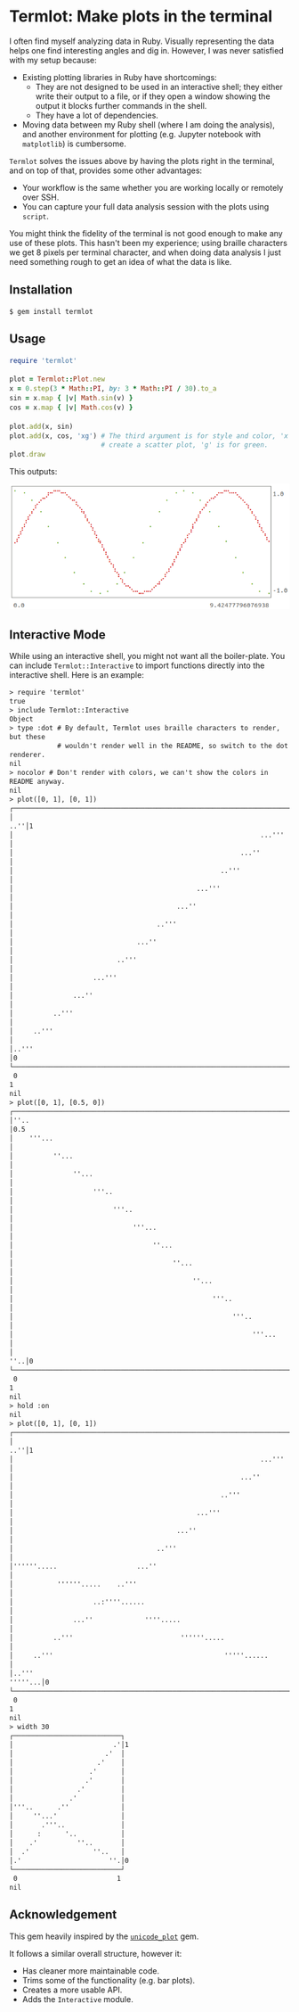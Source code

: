 # Termlot: Make plots in the terminal

I often find myself analyzing data in Ruby. Visually representing the data
helps one find interesting angles and dig in. However, I was never satisfied
with my setup because:

* Existing plotting libraries in Ruby have shortcomings:
  * They are not designed to be used in an interactive shell; they either
    write their output to a file, or if they open a window showing the output
    it blocks further commands in the shell.
  * They have a lot of dependencies.
* Moving data between my Ruby shell (where I am doing the analysis), and another
  environment for plotting (e.g. Jupyter notebook with `matplotlib`) is
  cumbersome.

`Termlot` solves the issues above by having the plots right in the terminal,
and on top of that, provides some other advantages:

* Your workflow is the same whether you are working locally or remotely over
  SSH.
* You can capture your full data analysis session with the plots using `script`.

You might think the fidelity of the terminal is not good enough to make any
use of these plots. This hasn't been my experience; using braille characters
we get 8 pixels per terminal character, and when doing data analysis I just
need something rough to get an idea of what the data is like.

## Installation

```console
$ gem install termlot
```

## Usage

```ruby
require 'termlot'

plot = Termlot::Plot.new
x = 0.step(3 * Math::PI, by: 3 * Math::PI / 30).to_a
sin = x.map { |v| Math.sin(v) }
cos = x.map { |v| Math.cos(v) }

plot.add(x, sin)
plot.add(x, cos, 'xg') # The third argument is for style and color, 'x' is to
                       # create a scatter plot, 'g' is for green.
plot.draw
```

This outputs:

![Example](example.png)

## Interactive Mode

While using an interactive shell, you might not want all the boiler-plate. You
can include `Termlot::Interactive` to import functions directly into the
interactive shell. Here is an example:

```
> require 'termlot'
true
> include Termlot::Interactive
Object
> type :dot # By default, Termlot uses braille characters to render, but these
            # wouldn't render well in the README, so switch to the dot renderer.
nil
> nocolor # Don't render with colors, we can't show the colors in README anyway.
nil
> plot([0, 1], [0, 1])
┌────────────────────────────────────────────────────────────────────────┐
│                                                                    ..''│1
│                                                              ...'''    │ 
│                                                         ...''          │ 
│                                                    ..'''               │ 
│                                              ...'''                    │ 
│                                         ...''                          │ 
│                                    ..'''                               │ 
│                               ...''                                    │ 
│                          ..'''                                         │ 
│                    ...'''                                              │ 
│               ...''                                                    │ 
│          ..'''                                                         │ 
│     ..'''                                                              │ 
│..'''                                                                   │0
└────────────────────────────────────────────────────────────────────────┘
 0                                                                      1
nil
> plot([0, 1], [0.5, 0])
┌──────────────────────────────────────────────────────────────────────┐
│''..                                                                  │0.5
│    '''...                                                            │   
│          ''...                                                       │   
│               ''...                                                  │   
│                    '''..                                             │   
│                         '''..                                        │   
│                              '''...                                  │   
│                                   ''...                              │   
│                                        ''...                         │   
│                                             ''...                    │   
│                                                  '''..               │   
│                                                       '''..          │   
│                                                            '''...    │   
│                                                                  ''..│0  
└──────────────────────────────────────────────────────────────────────┘
 0                                                                    1
nil
> hold :on
nil
> plot([0, 1], [0, 1])
┌────────────────────────────────────────────────────────────────────────┐
│                                                                    ..''│1
│                                                              ...'''    │ 
│                                                         ...''          │ 
│                                                    ..'''               │ 
│                                              ...'''                    │ 
│                                         ...''                          │ 
│                                    ..'''                               │ 
│''''''.....                    ...''                                    │ 
│           ''''''.....    ..'''                                         │ 
│                    ..:''''......                                       │ 
│               ...''             ''''.....                              │ 
│          ..'''                           ''''''.....                   │ 
│     ..'''                                           '''''......        │ 
│..'''                                                           '''''...│0
└────────────────────────────────────────────────────────────────────────┘
 0                                                                      1
nil
> width 30
┌───────────────────────────┐
│                         .'│1
│                       .'  │ 
│                     .'    │ 
│                   .'      │ 
│                  .'       │ 
│                .'         │ 
│              .'           │ 
│'''..      .''             │ 
│     ''...'                │ 
│       .'''..              │ 
│      :      '..           │ 
│    .'          ''..       │ 
│  .'                ''..   │ 
│.'                      ''.│0
└───────────────────────────┘
 0                         1
nil

```

## Acknowledgement

This gem heavily inspired by the
[`unicode_plot`](https://github.com/red-data-tools/unicode_plot.rb) gem.

It follows a similar overall structure, however it:
* Has cleaner more maintainable code.
* Trims some of the functionality (e.g. bar plots).
* Creates a more usable API.
* Adds the `Interactive` module.
